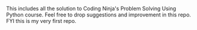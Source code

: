 This includes all the solution to Coding Ninja's Problem Solving Using Python course.
Feel free to drop suggestions and improvement in this repo.
FYI this is my very first repo.

